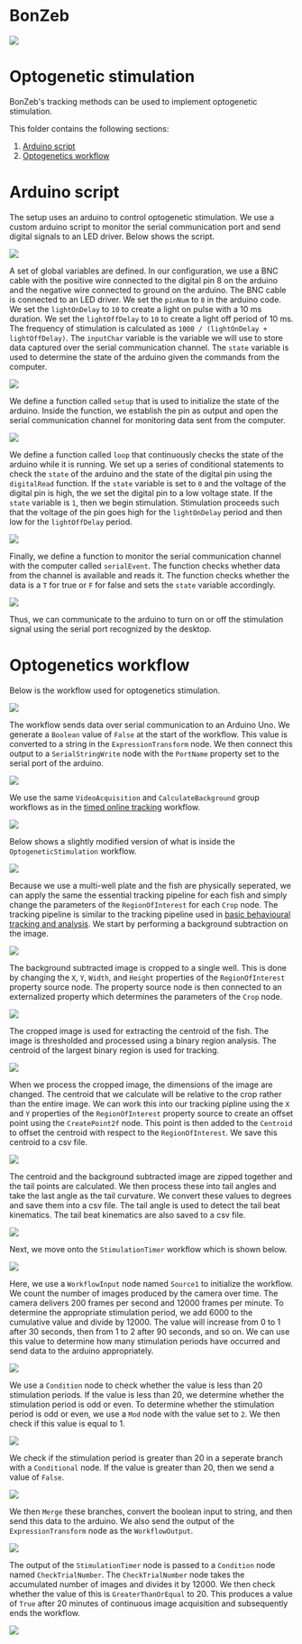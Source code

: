 # BonZeb
![](../../Resources/BonZeb_Logo_Man.png)

# Optogenetic stimulation
BonZeb's tracking methods can be used to implement optogenetic stimulation.

This folder contains the following sections:
1. [Arduino script](#arduino-script)
2. [Optogenetics workflow](#optogenetics-workflow)

# Arduino script
The setup uses an arduino to control optogenetic stimulation.
We use a custom arduino script to monitor the serial communication port and send digital signals to an LED driver.
Below shows the script.

![](images/arduino-1.png)

A set of global variables are defined.
In our configuration, we use a BNC cable with the positive wire connected to the digital pin 8 on the arduino and the negative wire connected to ground on the arduino.
The BNC cable is connected to an LED driver.
We set the `pinNum` to `8` in the arduino code.
We set the `lightOnDelay` to `10` to create a light on pulse with a 10 ms duration.
We set the `lightOffDelay` to `10` to create a light off period of 10 ms.
The frequency of stimulation is calculated as `1000 / (lightOnDelay + lightOffDelay)`.
The `inputChar` variable is the variable we will use to store data captured over the serial communication channel.
The `state` variable is used to determine the state of the arduino given the commands from the computer.

![](images/arduino-2.png)

We define a function called `setup` that is used to initialize the state of the arduino.
Inside the function, we establish the pin as output and open the serial communication channel for monitoring data sent from the computer.

![](images/arduino-3.png)

We define a function called `loop` that continuously checks the state of the arduino while it is running.
We set up a series of conditional statements to check the `state` of the arduino and the state of the digital pin using the `digitalRead` function.
If the `state` variable is set to `0` and the voltage of the digital pin is high, the we set the digital pin to a low voltage state.
If the `state` variable is `1`, then we begin stimulation.
Stimulation proceeds such that the voltage of the pin goes high for the `lightOnDelay` period and then low for the `lightOffDelay` period.

![](images/arduino-4.png)

Finally, we define a function to monitor the serial communication channel with the computer called `serialEvent`.
The function checks whether data from the channel is available and reads it.
The function checks whether the data is a `T` for true or `F` for false and sets the `state` variable accordingly.

![](images/arduino-5.png)

Thus, we can communicate to the arduino to turn on or off the stimulation signal using the serial port recognized by the desktop.

# Optogenetics workflow
Below is the workflow used for optogenetics stimulation.

![](images/optogenetics-1.png)

The workflow sends data over serial communication to an Arduino Uno.
We generate a `Boolean` value of `False` at the start of the workflow.
This value is converted to a string in the `ExpressionTransform` node.
We then connect this output to a `SerialStringWrite` node with the `PortName` property set to the serial port of the arduino.

![](images/optogenetics-2.png)

We use the same `VideoAcquisition` and `CalculateBackground` group workflows as in the [timed online tracking](<../Behavioural Tracking and Analysis#timed-online-tracking>) workflow.

![](images/optogenetics-3.png)

Below shows a slightly modified version of what is inside the `OptogeneticStimulation` workflow.

![](images/optogenetics-4.png)

Because we use a multi-well plate and the fish are physically seperated, we can apply the same the essential tracking pipeline for each fish and simply change the parameters of the `RegionOfInterest` for each `Crop` node.
The tracking pipeline is similar to the tracking pipeline used in [basic behavioural tracking and analysis](<../Behavioural Tracking and Analysis#basic-behavioural-tracking-and-analysis>).
We start by performing a background subtraction on the image.

![](images/optogenetics-5.png)

The background subtracted image is cropped to a single well.
This is done by changing the `X`, `Y`, `Width`, and `Height` properties of the `RegionOfInterest` property source node.
The property source node is then connected to an externalized property which determines the parameters of the `Crop` node.

![](images/optogenetics-6.png)

The cropped image is used for extracting the centroid of the fish.
The image is thresholded and processed using a binary region analysis.
The centroid of the largest binary region is used for tracking.

![](images/optogenetics-7.png)

When we process the cropped image, the dimensions of the image are changed.
The centroid that we calculate will be relative to the crop rather than the entire image.
We can work this into our tracking pipline using the `X` and `Y` properties of the `RegionOfInterest` property source to create an offset point using the `CreatePoint2f` node.
This point is then added to the `Centroid` to offset the centroid with respect to the `RegionOfInterest`.
We save this centroid to a csv file.

![](images/optogenetics-8.png)

The centroid and the background subtracted image are zipped together and the tail points are calculated.
We then process these into tail angles and take the last angle as the tail curvature.
We convert these values to degrees and save them into a csv file.
The tail angle is used to detect the tail beat kinematics.
The tail beat kinematics are also saved to a csv file.

![](images/optogenetics-9.png)

Next, we move onto the `StimulationTimer` workflow which is shown below.

![](images/optogenetics-10.png)

Here, we use a `WorkflowInput` node named `Source1` to initialize the workflow.
We count the number of images produced by the camera over time.
The camera delivers 200 frames per second and 12000 frames per minute.
To determine the appropriate stimulation period, we add 6000 to the cumulative value and divide by 12000.
The value will increase from 0 to 1 after 30 seconds, then from 1 to 2 after 90 seconds, and so on.
We can use this value to determine how many stimulation periods have occurred and send data to the arduino appropriately.

![](images/optogenetics-11.png)

We use a `Condition` node to check whether the value is less than 20 stimulation periods.
If the value is less than 20, we determine whether the stimulation period is odd or even.
To determine whether the stimulation period is odd or even, we use a `Mod` node with the value set to `2`.
We then check if this value is equal to 1.

![](images/optogenetics-12.png)

We check if the stimulation period is greater than 20 in a seperate branch with a `Conditional` node.
If the value is greater than 20, then we send a value of `False`.

![](images/optogenetics-13.png)

We then `Merge` these branches, convert the boolean input to string, and then send this data to the arduino.
We also send the output of the `ExpressionTransform` node as the `WorkflowOutput`.

![](images/optogenetics-14.png)

The output of the `StimulationTimer` node is passed to a `Condition` node named `CheckTrialNumber`.
The `CheckTrialNumber` node takes the accumulated number of images and divides it by 12000.
We then check whether the value of this is `GreaterThanOrEqual` to 20.
This produces a value of `True` after 20 minutes of continuous image acquisition and subsequently ends the workflow.

![](images/optogenetics-15.png)
